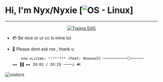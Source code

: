 
# Hi, I'm Nyx/Nyxie [![OS - Linux](https://img.shields.io/badge/OS-Linux-blue?logo=linux&logoColor=white)]  
<hr>
<div align="center">
  
[![Typing SVG](https://readme-typing-svg.herokuapp.com?color=%23E42CF7&center=true&lines=Pentester+%26+CTF+Player;Pirate+%26+Cheater)](https://git.io/typing-svg)

</div>

  - 💳 Be nice or ur cc is mine lol
  - 💬 Please dont ask me , thank u

                                                     
            now ᴘʟᴀʏɪɴɢ: ¹⁷²³⁷⁴⁶⁴ (Feat: 𝘕𝘹𝘹𝘹𝘹𝘹𝘚) ───────────⚪────── ◄◄⠀▐▐⠀►► 𝟸0:02 / 20:29⠀────○ 🔊


![visitors](https://visitor-badge.laobi.icu/badge?page_id=Nyxiie)
